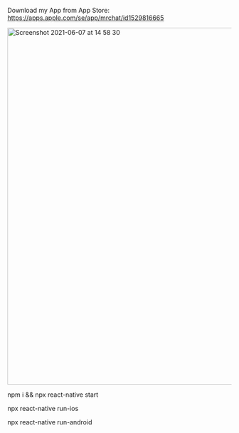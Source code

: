 Download my App from App Store:
https://apps.apple.com/se/app/mrchat/id1529816665


<img width="803" alt="Screenshot 2021-06-07 at 14 58 30" src="https://user-images.githubusercontent.com/50097658/121020666-df4d1e00-c7a0-11eb-8045-c3995bf2dda9.png">


 npm i && npx react-native start
 
 npx react-native run-ios
 
 npx react-native run-android
